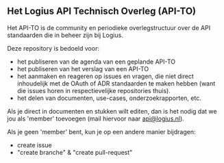 ## Het Logius API Technisch Overleg (API-TO)

Het API-TO is de community en periodieke overlegstructuur over de API standaarden die in beheer zijn bij Logius.

Deze repository is bedoeld voor:

- het publiseren van de agenda van een geplande API-TO
- het publiseren van het verslag van een API-TO
- het aanmaken en reageren op issues en vragen, die niet direct inhoudelijk met de OAuth of ADR standaarden te maken hebben (want die issues horen in respectievelijke repositories thuis).
- het delen van documenten, use-cases, onderzoekrapporten, etc.

Als je direct in documenten en stukken wilt editen, dan is het nodig dat we jou als 'member' toevoegen (mail hiervoor naar api@logius.nl).

Als je geen 'member' bent, kun je op een andere manier bijdragen:

- create issue
- "create branche" & "create pull-request"


